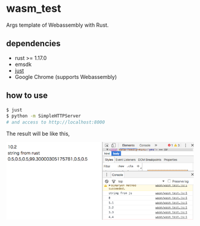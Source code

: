 # wasm_test

Args template of Webassembly with Rust.

## dependencies

* rust >= 1.17.0
* emsdk
* [just](https://github.com/casey/just)
* Google Chrome (supports Webassembly)

## how to use

```sh
$ just
$ python -m SimpleHTTPServer
# and access to http://localhost:8000
```

The result will be like this,

![wasm_test.png](image/wasm_test.png)
